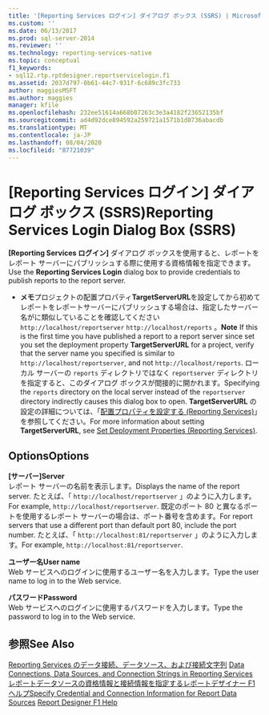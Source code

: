 ```yaml
---
title: '[Reporting Services ログイン] ダイアログ ボックス (SSRS) | Microsoft Docs'
ms.custom: ''
ms.date: 06/13/2017
ms.prod: sql-server-2014
ms.reviewer: ''
ms.technology: reporting-services-native
ms.topic: conceptual
f1_keywords:
- sql12.rtp.rptdesigner.reportservicelogin.f1
ms.assetid: 2037d797-0b61-44c7-931f-6c689c3fc733
author: maggiesMSFT
ms.author: maggies
manager: kfile
ms.openlocfilehash: 232ee51614a668b07263c3e3a4182f23652135bf
ms.sourcegitcommit: ad4d92dce894592a259721a1571b1d8736abacdb
ms.translationtype: MT
ms.contentlocale: ja-JP
ms.lasthandoff: 08/04/2020
ms.locfileid: "87721039"
---
```

# <a name="reporting-services-login-dialog-box-ssrs"></a><span data-ttu-id="76bb7-102">[Reporting Services ログイン] ダイアログ ボックス (SSRS)</span><span class="sxs-lookup"><span data-stu-id="76bb7-102">Reporting Services Login Dialog Box (SSRS)</span></span>
  <span data-ttu-id="76bb7-103">**[Reporting Services ログイン]** ダイアログ ボックスを使用すると、レポートをレポート サーバーにパブリッシュする際に使用する資格情報を指定できます。</span><span class="sxs-lookup"><span data-stu-id="76bb7-103">Use the **Reporting Services Login** dialog box to provide credentials to publish reports to the report server.</span></span>  
  
-   <span data-ttu-id="76bb7-104">**メモ**プロジェクトの配置プロパティ**TargetServerURL**を設定してから初めてレポートをレポートサーバーにパブリッシュする場合は、指定したサーバー名がに類似していることを確認してください `http://localhost/reportserver` `http://localhost/reports` 。</span><span class="sxs-lookup"><span data-stu-id="76bb7-104">**Note** If this is the first time you have published a report to a report server since set you set the deployment property **TargetServerURL** for a project, verify that the server name you specified is similar to `http://localhost/reportserver`, and not `http://localhost/reports`.</span></span> <span data-ttu-id="76bb7-105">ローカル サーバーの `reports` ディレクトリではなく `reportserver` ディレクトリを指定すると、このダイアログ ボックスが間接的に開かれます。</span><span class="sxs-lookup"><span data-stu-id="76bb7-105">Specifying the `reports` directory on the local server instead of the `reportserver` directory indirectly causes this dialog box to open.</span></span> <span data-ttu-id="76bb7-106">**TargetServerURL** の設定の詳細については、「[配置プロパティを設定する &#40;Reporting Services&#41;](set-deployment-properties-reporting-services.md)」を参照してください。</span><span class="sxs-lookup"><span data-stu-id="76bb7-106">For more information about setting **TargetServerURL**, see [Set Deployment Properties &#40;Reporting Services&#41;](set-deployment-properties-reporting-services.md).</span></span>  
  
## <a name="options"></a><span data-ttu-id="76bb7-107">Options</span><span class="sxs-lookup"><span data-stu-id="76bb7-107">Options</span></span>  
 <span data-ttu-id="76bb7-108">**[サーバー]**</span><span class="sxs-lookup"><span data-stu-id="76bb7-108">**Server**</span></span>  
 <span data-ttu-id="76bb7-109">レポート サーバーの名前を表示します。</span><span class="sxs-lookup"><span data-stu-id="76bb7-109">Displays the name of the report server.</span></span> <span data-ttu-id="76bb7-110">たとえば、「 `http://localhost/reportserver` 」のように入力します。</span><span class="sxs-lookup"><span data-stu-id="76bb7-110">For example, `http://localhost/reportserver`.</span></span> <span data-ttu-id="76bb7-111">既定のポート 80 と異なるポートを使用するレポート サーバーの場合は、ポート番号を含めます。</span><span class="sxs-lookup"><span data-stu-id="76bb7-111">For report servers that use a different port than default port 80, include the port number.</span></span> <span data-ttu-id="76bb7-112">たとえば、「 `http://localhost:81/reportserver` 」のように入力します。</span><span class="sxs-lookup"><span data-stu-id="76bb7-112">For example, `http://localhost:81/reportserver`.</span></span>  
  
 <span data-ttu-id="76bb7-113">**ユーザー名**</span><span class="sxs-lookup"><span data-stu-id="76bb7-113">**User name**</span></span>  
 <span data-ttu-id="76bb7-114">Web サービスへのログインに使用するユーザー名を入力します。</span><span class="sxs-lookup"><span data-stu-id="76bb7-114">Type the user name to log in to the Web service.</span></span>  
  
 <span data-ttu-id="76bb7-115">**パスワード**</span><span class="sxs-lookup"><span data-stu-id="76bb7-115">**Password**</span></span>  
 <span data-ttu-id="76bb7-116">Web サービスへのログインに使用するパスワードを入力します。</span><span class="sxs-lookup"><span data-stu-id="76bb7-116">Type the password to log in to the Web service.</span></span>  
  
## <a name="see-also"></a><span data-ttu-id="76bb7-117">参照</span><span class="sxs-lookup"><span data-stu-id="76bb7-117">See Also</span></span>  
 <span data-ttu-id="76bb7-118">[Reporting Services のデータ接続、データソース、および接続文字列](../data-connections-data-sources-and-connection-strings-in-reporting-services.md) </span><span class="sxs-lookup"><span data-stu-id="76bb7-118">[Data Connections, Data Sources, and Connection Strings in Reporting Services](../data-connections-data-sources-and-connection-strings-in-reporting-services.md) </span></span>  
 <span data-ttu-id="76bb7-119">[レポートデータソースの資格情報と接続情報を指定する](../report-data/specify-credential-and-connection-information-for-report-data-sources.md)[レポートデザイナー F1 ヘルプ](report-designer-f1-help.md)</span><span class="sxs-lookup"><span data-stu-id="76bb7-119">[Specify Credential and Connection Information for Report Data Sources](../report-data/specify-credential-and-connection-information-for-report-data-sources.md) [Report Designer F1 Help](report-designer-f1-help.md)</span></span>  
  
  
